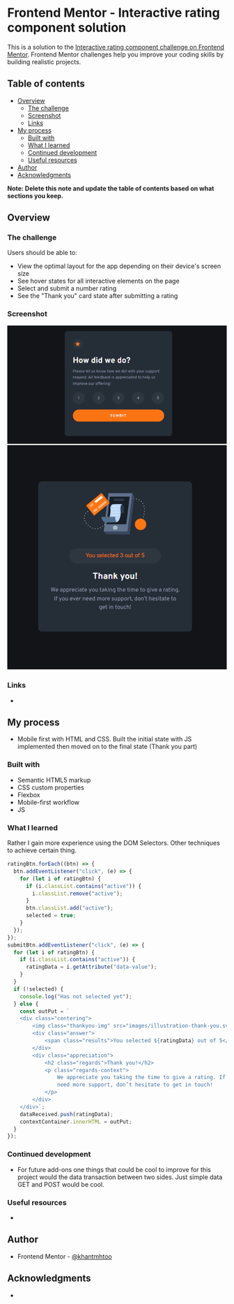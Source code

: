 # Frontend Mentor - Interactive rating component solution

This is a solution to the [Interactive rating component challenge on Frontend Mentor](https://www.frontendmentor.io/challenges/interactive-rating-component-koxpeBUmI). Frontend Mentor challenges help you improve your coding skills by building realistic projects.

## Table of contents

- [Overview](#overview)
  - [The challenge](#the-challenge)
  - [Screenshot](#screenshot)
  - [Links](#links)
- [My process](#my-process)
  - [Built with](#built-with)
  - [What I learned](#what-i-learned)
  - [Continued development](#continued-development)
  - [Useful resources](#useful-resources)
- [Author](#author)
- [Acknowledgments](#acknowledgments)

**Note: Delete this note and update the table of contents based on what sections you keep.**

## Overview

### The challenge

Users should be able to:

- View the optimal layout for the app depending on their device's screen size
- See hover states for all interactive elements on the page
- Select and submit a number rating
- See the "Thank you" card state after submitting a rating

### Screenshot

![](./screenshots/initialState.PNG)
![](./screenshots/finalState.PNG)

### Links

-

## My process

- Mobile first with HTML and CSS. Built the initial state with JS implemented then moved on to the final state (Thank you part)

### Built with

- Semantic HTML5 markup
- CSS custom properties
- Flexbox
- Mobile-first workflow
- JS

### What I learned

Rather I gain more experience using the DOM Selectors. Other techniques to achieve certain thing.

```js
ratingBtn.forEach((btn) => {
  btn.addEventListener("click", (e) => {
    for (let i of ratingBtn) {
      if (i.classList.contains("active")) {
        i.classList.remove("active");
      }
      btn.classList.add("active");
      selected = true;
    }
  });
});
submitBtn.addEventListener("click", (e) => {
  for (let i of ratingBtn) {
    if (i.classList.contains("active")) {
      ratingData = i.getAttribute("data-value");
    }
  }
  if (!selected) {
    console.log("Has not selected yet");
  } else {
    const outPut = `
    <div class="centering">
        <img class="thankyou-img" src="images/illustration-thank-you.svg" alt="thankyou"/>
        <div class="answer">
            <span class="results">You selected ${ratingData} out of 5</span>
        </div>
        <div class="appreciation">
            <h2 class="regards">Thank you!</h2>
            <p class="regards-context">
                We appreciate you taking the time to give a rating. If you ever
                need more support, don’t hesitate to get in touch!
            </p>
        </div>
    </div>`;
    dataReceived.push(ratingData);
    contextContainer.innerHTML = outPut;
  }
});
```

### Continued development

- For future add-ons one things that could be cool to improve for this project would the data transaction between two sides. Just simple data GET and POST would be cool.

### Useful resources

-

## Author

- Frontend Mentor - [@khantmhtoo](https://www.frontendmentor.io/profile/khantmhtoo)

## Acknowledgments

-
